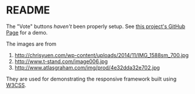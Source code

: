 README
===

The "Vote" buttons *haven't* been properly setup.  See
[this project's GitHub Page][demo] for a demo.

The images are from

1. http://chrisyuen.com/wp-content/uploads/2014/11/IMG_1588sm_700.jpg
2. http://www.t-stand.com/image006.jpg
3. http://www.atlasgraham.com/img/prod/4e32dda32e702.jpg

They are used for demonstrating the responsive framework built using
[W3CSS].

[W3CSS]: http://www.w3schools.com/w3css/
[demo]: https://vincenttam.github.io/SampleWebPage
